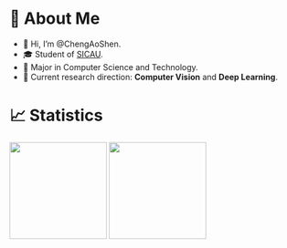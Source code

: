 # 📁 About Me

- 👋 Hi, I’m @ChengAoShen.
- 🎓 Student of [SICAU](https://www.sicau.edu.cn/).
- 📖 Major in Computer Science and Technology.
- 🧐 Current research direction: **Computer Vision** and **Deep Learning**.

# 📈 Statistics

<img height="170px" src="https://github-readme-stats.vercel.app/api?username=ChengAoShen&theme=dark" /><span> 
</span><img height="170px" src="https://github-readme-stats.vercel.app/api/top-langs/?username=ChengAoShen&layout=compact&theme=dark" />
